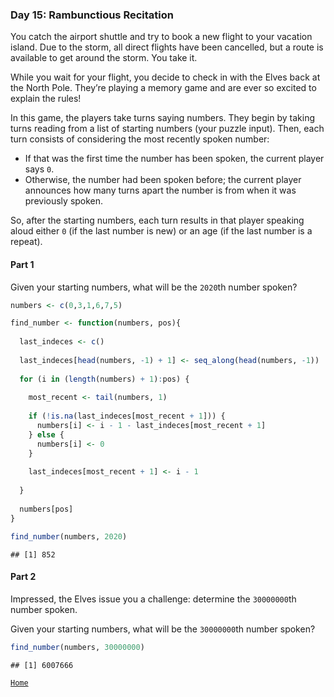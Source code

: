 ### Day 15: Rambunctious Recitation

You catch the airport shuttle and try to book a new flight to your
vacation island. Due to the storm, all direct flights have been
cancelled, but a route is available to get around the storm. You take
it.

While you wait for your flight, you decide to check in with the Elves
back at the North Pole. They’re playing a memory game and are ever so
excited to explain the rules!

In this game, the players take turns saying numbers. They begin by
taking turns reading from a list of starting numbers (your puzzle
input). Then, each turn consists of considering the most recently spoken
number:

-   If that was the first time the number has been spoken, the current
    player says `0`.
-   Otherwise, the number had been spoken before; the current player
    announces how many turns apart the number is from when it was
    previously spoken.

So, after the starting numbers, each turn results in that player
speaking aloud either `0` (if the last number is new) or an age (if the
last number is a repeat).

#### Part 1

Given your starting numbers, what will be the `2020`th number spoken?

``` r
numbers <- c(0,3,1,6,7,5)

find_number <- function(numbers, pos){
  
  last_indeces <- c()
  
  last_indeces[head(numbers, -1) + 1] <- seq_along(head(numbers, -1))
  
  for (i in (length(numbers) + 1):pos) {
    
    most_recent <- tail(numbers, 1)
  
    if (!is.na(last_indeces[most_recent + 1])) {
      numbers[i] <- i - 1 - last_indeces[most_recent + 1]
    } else {
      numbers[i] <- 0
    }
    
    last_indeces[most_recent + 1] <- i - 1
    
  }
  
  numbers[pos]
}

find_number(numbers, 2020)
```

    ## [1] 852

#### Part 2

Impressed, the Elves issue you a challenge: determine the `30000000`th
number spoken.

Given your starting numbers, what will be the `30000000`th number
spoken?

``` r
find_number(numbers, 30000000)
```

    ## [1] 6007666

[`Home`](https://github.com/mnaR99/AdventOfCode2020)
